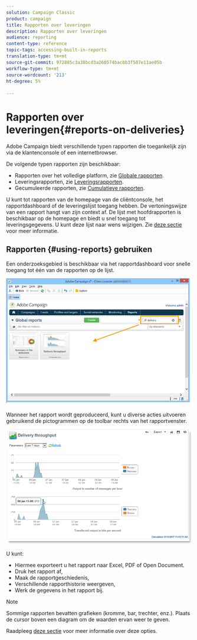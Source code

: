 ```yaml
---
solution: Campaign Classic
product: campaign
title: Rapporten over leveringen
description: Rapporten over leveringen
audience: reporting
content-type: reference
topic-tags: accessing-built-in-reports
translation-type: tm+mt
source-git-commit: 972885c3a38bcd3a260574bacbb3f507e11ae05b
workflow-type: tm+mt
source-wordcount: '213'
ht-degree: 5%

---
```



# Rapporten over leveringen{#reports-on-deliveries}

Adobe Campaign biedt verschillende typen rapporten die toegankelijk zijn via de klantenconsole of een internetbrowser.

De volgende typen rapporten zijn beschikbaar:

* Rapporten over het volledige platform, zie [Globale rapporten](../../reporting/using/global-reports.md).
* Leveringsrapporten, zie [Leveringsrapporten](../../reporting/using/delivery-reports.md).
* Gecumuleerde rapporten, zie [Cumulatieve rapporten](../../reporting/using/cumulative-reports.md).

U kunt tot rapporten van de homepage van de cliëntconsole, het rapportdashboard of de leveringslijst toegang hebben. De vertoningswijze van een rapport hangt van zijn context af. De lijst met hoofdrapporten is beschikbaar op de homepage en biedt u snel toegang tot leveringsgegevens. U kunt deze lijst naar wens wijzigen. Zie [deze sectie](../../reporting/using/about-reports-creation-in-campaign.md) voor meer informatie.

## Rapporten {#using-reports} gebruiken

Een onderzoeksgebied is beschikbaar via het rapportdashboard voor snelle toegang tot één van de rapporten op de lijst.

![](assets/s_ncs_user_report_searchfield.png)

Wanneer het rapport wordt geproduceerd, kunt u diverse acties uitvoeren gebruikend de pictogrammen op de toolbar rechts van het rapportvenster.

![](assets/s_ncs_user_report_toolbar.png)

U kunt:

* Hiermee exporteert u het rapport naar Excel, PDF of Open Document.
* Druk het rapport af,
* Maak de rapportgeschiedenis,
* Verschillende rapporthistorie weergeven,
* Werk de gegevens in het rapport bij.

>[!NOTE]
>
>Sommige rapporten bevatten grafieken (kromme, bar, trechter, enz.). Plaats de cursor boven een diagram om de waarden ervan weer te geven.

Raadpleeg [deze sectie](../../reporting/using/about-adobe-campaign-reporting-tools.md) voor meer informatie over deze opties.

